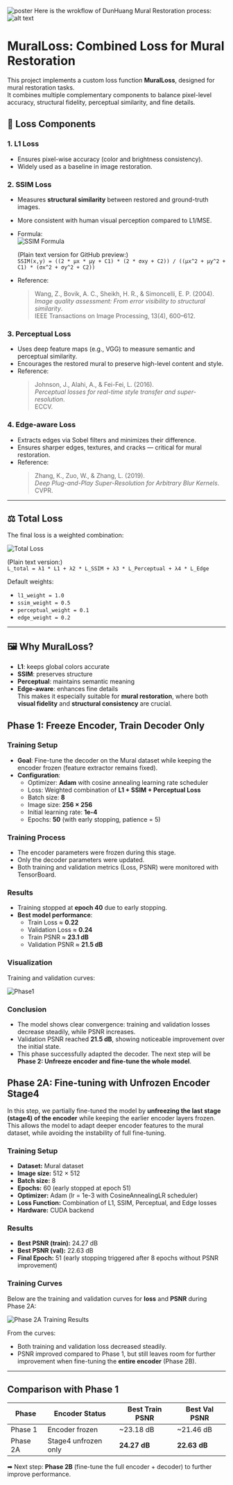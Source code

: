 ![poster](Images/ProjectFinal_PosterTemplate.pptx.png)
Here is the wrokflow of DunHuang Mural Restoration process:
![alt text](https://github.com/rili0214/Dunhuang/blob/main/Images/Workflow.png)


# MuralLoss: Combined Loss for Mural Restoration

This project implements a custom loss function **MuralLoss**, designed for mural restoration tasks.  
It combines multiple complementary components to balance pixel-level accuracy, structural fidelity, perceptual similarity, and fine details.

## 📌 Loss Components

### 1. L1 Loss
- Ensures pixel-wise accuracy (color and brightness consistency).  
- Widely used as a baseline in image restoration.  

### 2. SSIM Loss
- Measures **structural similarity** between restored and ground-truth images.  
- More consistent with human visual perception compared to L1/MSE.  
- Formula:  
  ![SSIM Formula](https://latex.codecogs.com/png.latex?SSIM(x,y)=\frac{(2\mu_x\mu_y+C_1)(2\sigma_{xy}+C_2)}{(\mu_x^2+\mu_y^2+C_1)(\sigma_x^2+\sigma_y^2+C_2)})  

  (Plain text version for GitHub preview:)  
  `SSIM(x,y) = ((2 * μx * μy + C1) * (2 * σxy + C2)) / ((μx^2 + μy^2 + C1) * (σx^2 + σy^2 + C2))`


- Reference:  
  > Wang, Z., Bovik, A. C., Sheikh, H. R., & Simoncelli, E. P. (2004).  
  > *Image quality assessment: From error visibility to structural similarity*.  
  > IEEE Transactions on Image Processing, 13(4), 600–612.

### 3. Perceptual Loss
- Uses deep feature maps (e.g., VGG) to measure semantic and perceptual similarity.  
- Encourages the restored mural to preserve high-level content and style.  
- Reference:  
  > Johnson, J., Alahi, A., & Fei-Fei, L. (2016).  
  > *Perceptual losses for real-time style transfer and super-resolution*.  
  > ECCV.

### 4. Edge-aware Loss
- Extracts edges via Sobel filters and minimizes their difference.  
- Ensures sharper edges, textures, and cracks — critical for mural restoration.  
- Reference:  
  > Zhang, K., Zuo, W., & Zhang, L. (2019).  
  > *Deep Plug-and-Play Super-Resolution for Arbitrary Blur Kernels*.  
  > CVPR.

---

## ⚖️ Total Loss

The final loss is a weighted combination:

![Total Loss](https://latex.codecogs.com/png.latex?\mathcal{L}_{total}=\lambda_1\mathcal{L}_{L1}+\lambda_2\mathcal{L}_{SSIM}+\lambda_3\mathcal{L}_{Perceptual}+\lambda_4\mathcal{L}_{Edge})

(Plain text version:)  
`L_total = λ1 * L1 + λ2 * L_SSIM + λ3 * L_Perceptual + λ4 * L_Edge`


Default weights:
- `l1_weight = 1.0`  
- `ssim_weight = 0.5`  
- `perceptual_weight = 0.1`  
- `edge_weight = 0.2`

---

## 🖼️ Why MuralLoss?

- **L1**: keeps global colors accurate  
- **SSIM**: preserves structure  
- **Perceptual**: maintains semantic meaning  
- **Edge-aware**: enhances fine details  
This makes it especially suitable for **mural restoration**, where both **visual fidelity** and **structural consistency** are crucial.

## Phase 1: Freeze Encoder, Train Decoder Only

### Training Setup
- **Goal**: Fine-tune the decoder on the Mural dataset while keeping the encoder frozen (feature extractor remains fixed).
- **Configuration**:
  - Optimizer: **Adam** with cosine annealing learning rate scheduler
  - Loss: Weighted combination of **L1 + SSIM + Perceptual Loss**
  - Batch size: **8**
  - Image size: **256 × 256**
  - Initial learning rate: **1e-4**
  - Epochs: **50** (with early stopping, patience = 5)

### Training Process
- The encoder parameters were frozen during this stage.
- Only the decoder parameters were updated.
- Both training and validation metrics (Loss, PSNR) were monitored with TensorBoard.

### Results
- Training stopped at **epoch 40** due to early stopping.
- **Best model performance**:
  - Train Loss ≈ **0.22**
  - Validation Loss ≈ **0.24**
  - Train PSNR ≈ **23.1 dB**
  - Validation PSNR ≈ **21.5 dB**

### Visualization
Training and validation curves:

![Phase1](Images/phase1.png)

### Conclusion
- The model shows clear convergence: training and validation losses decrease steadily, while PSNR increases.
- Validation PSNR reached **21.5 dB**, showing noticeable improvement over the initial state.
- This phase successfully adapted the decoder. The next step will be **Phase 2: Unfreeze encoder and fine-tune the whole model**.

## Phase 2A: Fine-tuning with Unfrozen Encoder Stage4

In this step, we partially fine-tuned the model by **unfreezing the last stage (stage4) of the encoder** while keeping the earlier encoder layers frozen.  
This allows the model to adapt deeper encoder features to the mural dataset, while avoiding the instability of full fine-tuning.

### Training Setup
- **Dataset:** Mural dataset  
- **Image size:** 512 × 512  
- **Batch size:** 8  
- **Epochs:** 60 (early stopped at epoch 51)  
- **Optimizer:** Adam (lr = 1e-3 with CosineAnnealingLR scheduler)  
- **Loss Function:** Combination of L1, SSIM, Perceptual, and Edge losses  
- **Hardware:** CUDA backend  

### Results
- **Best PSNR (train):** 24.27 dB  
- **Best PSNR (val):** 22.63 dB  
- **Final Epoch:** 51 (early stopping triggered after 8 epochs without PSNR improvement)  

### Training Curves
Below are the training and validation curves for **loss** and **PSNR** during Phase 2A:

![Phase 2A Training Results](Images/phase2.png)

From the curves:
- Both training and validation loss decreased steadily.  
- PSNR improved compared to Phase 1, but still leaves room for further improvement when fine-tuning the **entire encoder** (Phase 2B).

---

## Comparison with Phase 1
| Phase   | Encoder Status       | Best Train PSNR | Best Val PSNR |
|---------|---------------------|-----------------|---------------|
| Phase 1 | Encoder frozen       | ~23.18 dB       | ~21.46 dB     |
| Phase 2A| Stage4 unfrozen only | **24.27 dB**    | **22.63 dB**  |

➡ Next step: **Phase 2B** (fine-tune the full encoder + decoder) to further improve performance.








